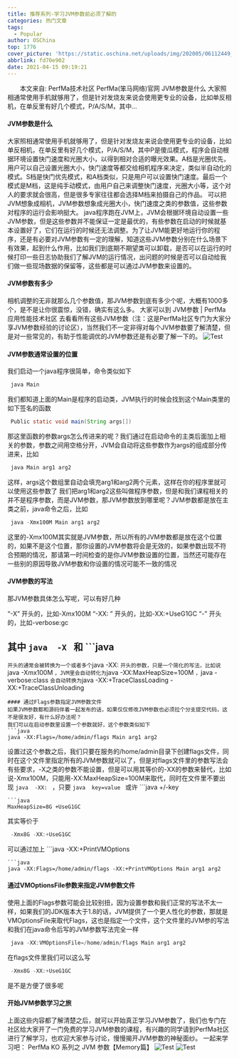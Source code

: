 ```yaml
---
title: 推荐系列-学习JVM参数前必须了解的
categories: 热门文章
tags:
  - Popular
author: OSChina
top: 1776
cover_picture: 'https://static.oschina.net/uploads/img/202005/06112449_GY46.jpg'
abbrlink: fd70e902
date: 2021-04-15 09:19:21
---
```


&emsp;&emsp;本文来自: PerfMa技术社区 PerfMa(笨马网络)官网 JVM参数是什么 大家照相通常使用手机就够用了，但是针对发烧友来说会使用更专业的设备，比如单反相机，在单反里有好几个模式，P/A/S/M，其中...
<!-- more -->

                                                                                                                                                                                         
#### JVM参数是什么 
大家照相通常使用手机就够用了，但是针对发烧友来说会使用更专业的设备，比如单反相机，在单反里有好几个模式，P/A/S/M，其中P是傻瓜模式，程序会自动根据环境设置快门速度和光圈大小，以得到相对合适的曝光效果。A档是光圈优先，用户可以自己设置光圈大小，快门速度等都交给相机程序来决定，类似半自动化的模式。S档是快门优先模式，和A档类似，只是用户可以设置快门速度。最后一个模式是M档，这是纯手动模式，由用户自己来调整快门速度，光圈大小等，这个对人的要求就会很高，但是很多专家往往都会选择M档来拍摄自己的作品。 
可以把JVM想象成相机，JVM参数想象成光圈大小，快门速度之类的参数值，这些参数对程序的运行会影响挺大。 
java程序跑在JVM上，JVM会根据环境自动设置一些JVM参数，但是这些参数并不能保证一定是最优的，有些参数在启动的时候就基本设置好了，它们在运行的时候还无法调整。为了让JVM能更好地运行你的程序，还是有必要对JVM参数有一定的理解，知道这些JVM参数分别在什么场景下有效果，起到什么作用，比如我们到底期不期望类可以卸载，是否可以在运行的时候打印一些日志协助我们了解JVM的运行情况，出问题的时候是否可以自动给我们做一些现场数据的保留等，这些都是可以通过JVM参数来设置的。 
#### JVM参数有多少 
相机调整的无非就那么几个参数值，那JVM参数到底有多少个呢，大概有1000多个，是不是让你很震惊，没错，确实有这么多。 大家可以到 JVM参数 | PerfMa应用性能技术社区 去看看所有这些JVM参数（注：这是PerfMa社区专门为大家分享JVM参数经验的讨论区），当然我们不一定非得对每个JVM参数要了解清楚，但是对一些常见的，有助于性能调优的JVM参数还是有必要了解一下的。 
![Test](https://a.perfma.net/img/436657  '学习JVM参数前必须了解的') 
#### JVM参数通常设置的位置 
我们启动一个java程序很简单，命令类似如下 
 ```java 
  java Main

  ```  
我们都知道上面的Main是程序的启动类，JVM执行的时候会找到这个Main类里的如下签名的函数 
 ```java 
  Public static void main(String args[])

  ```  
那这里函数的参数args怎么传进来的呢？我们通过在启动命令的主类后面加上相关的参数，参数之间用空格分开，JVM会自动将这些参数作为args的组成部分传进来，比如 
 ```java 
  java Main arg1 arg2

  ```  
这样，args这个数组里自动会填充arg1和arg2两个元素，这样在你的程序里就可以使用这些参数了 
我们把arg1和arg2这些叫做程序参数，但是和我们课程相关的并不是程序参数，而是JVM参数，那JVM参数放到哪里呢？JVM参数都是放在主类之前，java命令之后，比如 
 ```java 
  java -Xmx100M Main arg1 arg2

  ```  
这里的-Xmx100M其实就是JVM参数，所以所有的JVM参数都是放在这个位置的，如果不是这个位置，那你设置的JVM参数将会是无效的，如果参数出现不符合预期的情况，那请第一时间检查的是你JVM参数设置的位置，当然还可能存在一些别的原因导致JVM参数和你设置的情况可能不一致的情况 
#### JVM参数的写法 
那JVM参数具体怎么写呢，可以有好几种 
 
 “-X” 开头的，比如-Xmx100M 
 “-XX: ” 开头的，比如-XX:+UseG1GC 
 “-” 开头的，比如-verbose:gc 
 
其中 ```java 
  -X
  ``` 和 ```java 
  -
  ``` 开头的通常会被转换为一个或者多个 ```java 
  -XX:
  ``` 开头的参数，只是一个简化的写法，比如说 ```java 
  -Xmx100M
  ``` ，JVM里会自动转化为 ```java 
  -XX:MaxHeapSize=100M
  ``` ， ```java 
  -verbose:class
  ``` 会自动转换为 ```java 
  -XX:+TraceClassLoading -XX:+TraceClassUnloading
  ```  
#### 通过Flags参数指定JVM参数文件 
如果JVM参数都和源码伴着一起发布的话，如果仅仅修改JVM参数也必须拉个分支提交代码，这不是很友好，有什么好办法呢？ 
我们可以在启动参数里设置一个参数就好，这个参数类似如下 
 ```java 
  java -XX:Flags=/home/admin/flags Main arg1 arg2

  ```  
设置过这个参数之后，我们只要在服务的/home/admin目录下创建flags文件，同时在这个文件里指定所有的JVM参数就可以了，但是对flags文件里的参数写法会有些要求，-X之类的参数不能设置，但是可以用其等价的-XX的参数来替代，比如说-Xmx100M，只能用-XX:MaxHeapSize=100M来取代，同时在文件里不要出现 ```java 
  -XX:
  ``` ，只要 ```java 
  key=value
  ``` 或许 ```java 
  +/-key
  ``` 就可以了，不同的参数之间用换行或者空格分开即可，比如flags文件的内容如下： 
 ```java 
  MaxHeapSize=8G +UseG1GC

  ```  
其实等价于 
 ```java 
  -Xmx8G -XX:+UseG1GC

  ```  
可以通过加上 ```java 
  -XX:+PrintVMOptions
  ``` 可以打印设置过的JVM参数来验证，比如 
 ```java 
  java -XX:Flags=/home/admin/flags -XX:+PrintVMOptions Main arg1 arg2

  ```  
#### 通过VMOptionsFile参数来指定JVM参数文件 
使用上面的Flags参数可能会比较别扭，因为设置参数和我们正常的写法不太一样，如果我们的JDK版本大于1.8的话，JVM提供了一个更人性化的参数，那就是VMOptionsFile来取代Flags，这也是指定一个文件，这个文件里的JVM参的写法和我们在java命令后写的JVM参数写法完全一样 
 ```java 
  java -XX:VMOptionsFile=/home/admin/flags Main arg1 arg2

  ```  
在flags文件里我们可以这么写 
 ```java 
  -Xmx8G -XX:+UseG1GC

  ```  
是不是方便了很多呢 
#### 开始JVM参数学习之旅 
上面这些内容都了解清楚之后，就可以开始真正学习JVM参数了，我们也专门在社区给大家开了一门免费的学习JVM参数的课程，有兴趣的同学请到PerfMa社区进行了解学习，也欢迎大家参与讨论，慢慢揭开JVM参数的神秘面纱。 
一起来学习吧： PerfMa KO 系列之 JVM 参数【Memory篇】 
![Test](https://a.perfma.net/img/436657  '学习JVM参数前必须了解的') 
![Test](https://a.perfma.net/img/436657  '学习JVM参数前必须了解的')
                                        